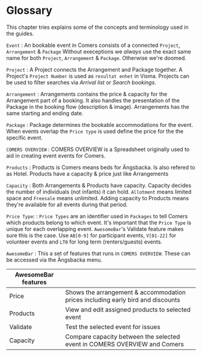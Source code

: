 # Glossary

This chapter tries explains some of the concepts and terminology used in the guides.

`Event`
: An bookable event in Comers consists of a connected `Project`, `Arrangement` & `Package`
Without execeptions we *always* use the exact same name for both `Project`, `Arrangement` & `Package`. Otherwise we're doomed.

`Project`
: A Project connects the Arrangement and Package together. A Project's `Project Number` is used as `resultat enhet` in Visma.
Projects can be used to filter searches via _Arrival list_ or _Search bookings_.

`Arrangement`
: Arrangements contains the price & capacity for the Arrangement part of a booking.
It also handles the presentation of the Package in the booking flow (description & image).
Arrangements has the same starting and ending date.

`Package`
: Package determines the bookable accommodations for the event. When events overlap the `Price type` is used define the price for the the specific event.

`COMERS OVERVIEW`
: COMERS OVERVIEW is a Spreadsheet originally used to aid in creating event events for Comers. 

`Products`
: Products is Comers means beds for Ängsbacka. Is also refered to as Hotel. Products have a capacity & price just like Arrangements

`Capacity`
: Both Arrangements & Products have capacity. Capacity decides the number of individuals (not infants) it can hold. `Allotment` means limited space and `Freesale` means unlimited. Adding capacity to Products means they're available for all events during that period.

`Price Type`:
: `Price Types` are an identifier used in `Packages` to tell Comers which products belong to which event. It's important that the `Price Type` is unique for each overlapping event. `AwesomeBar`'s Validate feature makes sure this is the case. Use `AB[0-9]` for participant events, `V[01-22]` for volunteer events and `LT0` for long term (renters/guests) events.

`AwesomeBar`
: This a set of features that runs in `COMERS OVERVIEW`. These can be accessed via the Ängsbacka menu. 

| AwesomeBar features | |
| -----------         | ------------------------------------                                            |
| Price               | Shows the arrangement & accommodation prices including early bird and discounts |
| Products            | View and edit assigned products to selected event                               |
| Validate            | Test the selected event for issues                                              |
| Capacity            | Compare capacity between the selected event in COMERS OVERVIEW and Comers       |


